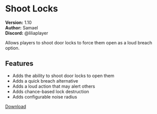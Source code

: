 # Shoot Locks

**Version:** 1.10  
**Author:** Samael  
**Discord:** @liliaplayer  

Allows players to shoot door locks to force them open as a loud breach option.

## Features

- Adds the ability to shoot door locks to open them
- Adds a quick breach alternative
- Adds a loud action that may alert others
- Adds chance-based lock destruction
- Adds configurable noise radius

[Download](https://github.com/LiliaFramework/Modules/raw/refs/heads/gh-pages/shootlock.zip)
